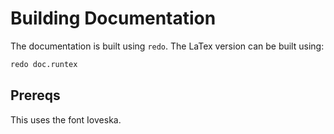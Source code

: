 # Building Documentation

The documentation is built using `redo`. The LaTex version can be built
using:

```sh
redo doc.runtex
```

## Prereqs

This uses the font Ioveska.

